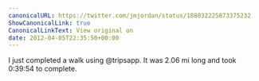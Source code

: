 ```yaml
---
canonicalURL: https://twitter.com/jmjordan/status/188032225873375232
ShowCanonicalLink: true
CanonicalLinkText: View original on
date: 2012-04-05T22:35:50+00:00
---
```

I just completed a walk using @tripsapp. It was 2.06 mi long and took 0:39:54 to complete.